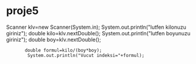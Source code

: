 # proje5

Scanner klv=new Scanner(System.in);
           System.out.println("lutfen kilonuzu giriniz");
           double kilo=klv.nextDouble();
           System.out.println("lutfen boyunuzu giriniz");
           double boy=klv.nextDouble();
           
           double formul=kilo/(boy*boy);
            System.out.println("Vucut indeksi="+formul);
